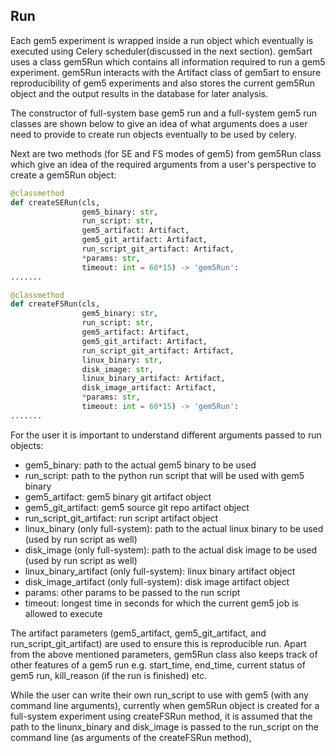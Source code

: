 ## Run
Each gem5 experiment is wrapped inside a run object which eventually is executed using Celery scheduler(discussed in the next section). gem5art uses a class gem5Run which contains all information required to run a gem5 experiment. gem5Run interacts with the Artifact class of gem5art to ensure reproducibility of gem5 experiments and also stores the current gem5Run object and the output results in the database for later analysis.


The constructor of full-system base gem5 run and a full-system gem5 run classes are shown below to give an idea of what arguments does a user need to provide to create run objects eventually to be used by celery.

Next are two methods (for SE and FS modes of gem5) from gem5Run class which give an idea of the required arguments from a user's perspective to create a gem5Run object:

```python
@classmethod
def createSERun(cls,
                gem5_binary: str,
                run_script: str,
                gem5_artifact: Artifact,
                gem5_git_artifact: Artifact,
                run_script_git_artifact: Artifact,
                *params: str,
                timeout: int = 60*15) -> 'gem5Run':
.......

@classmethod
def createFSRun(cls,
                gem5_binary: str,
                run_script: str,
                gem5_artifact: Artifact,
                gem5_git_artifact: Artifact,
                run_script_git_artifact: Artifact,
                linux_binary: str,
                disk_image: str,
                linux_binary_artifact: Artifact,
                disk_image_artifact: Artifact,
                *params: str,
                timeout: int = 60*15) -> 'gem5Run':
.......
```

For the user it is important to understand different arguments passed to run objects:

- gem5_binary: path to the actual gem5 binary to be used
- run_script: path to the python run script that will be used with gem5 binary
- gem5_artifact: gem5 binary git artifact object
- gem5_git_artifact: gem5 source git repo artifact object
- run_script_git_artifact: run script artifact object
- linux_binary (only full-system): path to the actual linux binary to be used (used by run script as well)
- disk_image (only full-system): path to the actual disk image to be used (used by run script as well)
- linux_binary_artifact (only full-system): linux binary artifact object
- disk_image_artifact (only full-system): disk image artifact object
- params: other params to be passed to the run script
- timeout: longest time in seconds for which the current gem5 job is allowed to execute

The artifact parameters (gem5_artifact, gem5_git_artifact, and run_script_git_artifact) are used to ensure this is reproducible run.
Apart from the above mentioned parameters, gem5Run class also keeps track of other features of a gem5 run e.g. start_time, end_time,
current status of gem5 run, kill_reason (if the run is finished) etc.

While the user can write their own run_script to use with gem5 (with any command line arguments), currently when gem5Run object is created for a full-system experiment using createFSRun method, it is assumed that the path to the linunx_binary and disk_image is passed to the run_script on the command line (as arguments of the createFSRun method),

